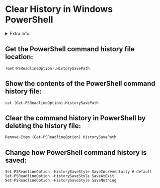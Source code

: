 # Clear History in Windows PowerShell

<details>
  <summary>Extra Info</summary>
This is not obvious, but the ```Clear-History``` command in PowerShell won’t clear the history of the previous commands.

The ```Clear-History``` clears only the commands entered during the current session, that could be displayed by the ```Clear-History``` command.

To clear the history in PowerShell, it needs to delete the file in which the previous commands are stored.
Below are the steps on how to locate the history file and how to clear the history of the PowerShell commands.
</details>

## Get the PowerShell command history file location:
```
(Get-PSReadlineOption).HistorySavePath
```


## Show the contents of the PowerShell command history file:
```
cat (Get-PSReadlineOption).HistorySavePath
```


## Clear the command history in PowerShell by deleting the history file:
```
Remove-Item (Get-PSReadlineOption).HistorySavePath
```


## Change how PowerShell command history is saved:
```
Set-PSReadlineOption -HistorySaveStyle SaveIncrementally # default
Set-PSReadlineOption -HistorySaveStyle SaveAtExit
Set-PSReadlineOption -HistorySaveStyle SaveNothing
```
